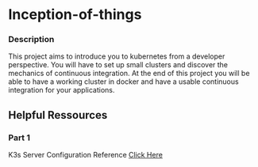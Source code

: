 # Inception-of-things

### Description
This project aims to introduce you to kubernetes from a developer perspective. You will have to set up small clusters and discover the mechanics of continuous integration. At the end of this project you will be able to have a working cluster in docker and have a usable continuous integration for your applications.

## Helpful Ressources

### Part 1

K3s Server Configuration Reference [Click Here](https://rancher.com/docs/k3s/latest/en/installation/install-options/server-config/)
